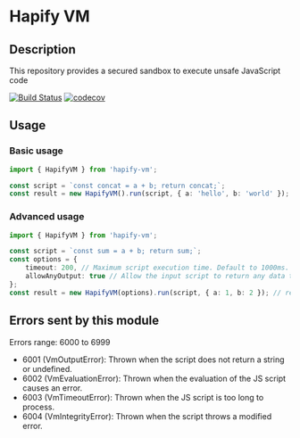 # Hapify VM

## Description

This repository provides a secured sandbox to execute unsafe JavaScript code

[![Build Status](https://travis-ci.org/hapify/vm.svg?branch=master)](https://travis-ci.org/hapify/vm) [![codecov](https://codecov.io/gh/hapify/vm/branch/master/graph/badge.svg)](https://codecov.io/gh/hapify/vm)

## Usage

### Basic usage

```typescript
import { HapifyVM } from 'hapify-vm';

const script = `const concat = a + b; return concat;`;
const result = new HapifyVM().run(script, { a: 'hello', b: 'world' }); // result = 'hello world'
```

### Advanced usage

```typescript
import { HapifyVM } from 'hapify-vm';

const script = `const sum = a + b; return sum;`;
const options = {
    timeout: 200, // Maximum script execution time. Default to 1000ms.
    allowAnyOutput: true // Allow the input script to return any data type. Default to false.
};
const result = new HapifyVM(options).run(script, { a: 1, b: 2 }); // result = 3
```

## Errors sent by this module

Errors range: 6000 to 6999

- 6001 (VmOutputError): Thrown when the script does not return a string or undefined.
- 6002 (VmEvaluationError): Thrown when the evaluation of the JS script causes an error.
- 6003 (VmTimeoutError): Thrown when the JS script is too long to process.
- 6004 (VmIntegrityError): Thrown when the script throws a modified error.
